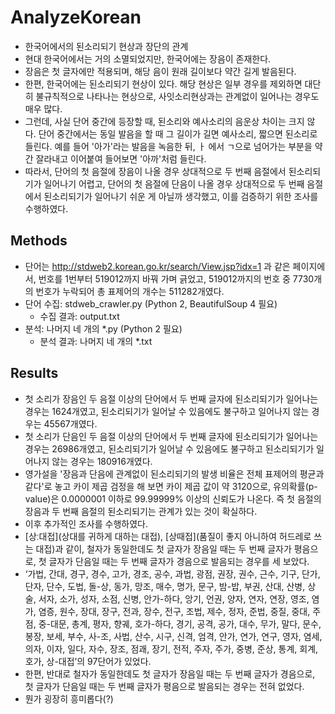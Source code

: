 # AnalyzeKorean
* 한국어에서의 된소리되기 현상과 장단의 관계
* 현대 한국어에서는 거의 소멸되었지만, 한국어에는 장음이 존재한다.
 * 장음은 첫 글자에만 적용되며, 해당 음이 원래 길이보다 약간 길게 발음된다.
 * 한편, 한국어에는 된소리되기 현상이 있다. 해당 현상은 일부 경우를 제외하면 대단히 불규칙적으로 나타나는 현상으로, 사잇소리현상과는 관계없이 일어나는 경우도 매우 많다.
* 그런데, 사실 단어 중간에 등장할 때, 된소리와 예사소리의 음운상 차이는 크지 않다. 단어 중간에서는 동일 발음을 할 때 그 길이가 길면 예사소리, 짧으면 된소리로 들린다. 예를 들어 '아가'라는 발음을 녹음한 뒤, ㅏ 에서 ㄱ으로 넘어가는 부분을 약간 잘라내고 이어붙여 들어보면 '아까'처럼 들린다.
 * 따라서, 단어의 첫 음절에 장음이 나올 경우 상대적으로 두 번째 음절에서 된소리되기가 일어나기 어렵고, 단어의 첫 음절에 단음이 나올 경우 상대적으로 두 번째 음절에서 된소리되기가 일어나기 쉬운 게 아닐까 생각했고, 이를 검증하기 위한 조사를 수행하였다.

## Methods
* 단어는 http://stdweb2.korean.go.kr/search/View.jsp?idx=1 과 같은 페이지에서, 번호를 1번부터 519012까지 바꿔 가며 긁었고, 519012까지의 번호 중 7730개의 번호가 누락되어 총 표제어의 개수는 511282개였다.
 * 단어 수집: stdweb_crawler.py (Python 2, BeautifulSoup 4 필요)
   * 수집 결과: output.txt
 * 분석: 나머지 네 개의 *.py (Python 2 필요)
   * 분석 결과: 나머지 네 개의 *.txt

## Results
* 첫 소리가 장음인 두 음절 이상의 단어에서 두 번째 글자에 된소리되기가 일어나는 경우는 1624개였고, 된소리되기가 일어날 수 있음에도 불구하고 일어나지 않는 경우는 45567개였다.
* 첫 소리가 단음인 두 음절 이상의 단어에서 두 번째 글자에 된소리되기가 일어나는 경우는 26986개였고, 된소리되기가 일어날 수 있음에도 불구하고 된소리되기가 일어나지 않는 경우는 180916개였다.
* 영가설을 '장음과 단음에 관계없이 된소리되기의 발생 비율은 전체 표제어의 평균과 같다'로 놓고 카이 제곱 검정을 해 보면 카이 제곱 값이 약 3120으로, 유의확률(p-value)은 0.0000001 이하로 99.99999% 이상의 신뢰도가 나온다. 즉 첫 음절의 장음과 두 번째 음절의 된소리되기는 관계가 있는 것이 확실하다.
* 이후 추가적인 조사를 수행하였다.
 * [상ː대접](상대를 귀하게 대하는 대접), [상때접](품질이 좋지 아니하여 허드레로 쓰는 대접)과 같이, 철자가 동일한데도 첫 글자가 장음일 때는 두 번째 글자가 평음으로, 첫 글자가 단음일 때는 두 번째 글자가 경음으로 발음되는 경우를 세 보았다.
 * ‘가법, 간대, 경구, 경수, 고가, 경조, 공수, 과법, 광점, 권장, 권수, 근수, 기구, 단가, 단자, 단수, 도법, 돌-상, 동가, 망조, 매수, 명가, 문구, 밤-밥, 부권, 산대, 산병, 상술, 서자, 소가, 성자, 소점, 신병, 안가-하다, 앙기, 언권, 양자, 연자, 연장, 영조, 염가, 염증, 원수, 장대, 장구, 전과, 장수, 전구, 조법, 제수, 정자, 준법, 중질, 중대, 주점, 중-대문, 총계, 평자, 향궤, 호가-하다, 경기, 공격, 공가, 대수, 무가, 말다, 문수, 봉장, 보세, 부수, 사-조, 사법, 산수, 시구, 신격, 엄격, 안가, 연가, 연구, 영자, 염세, 의자, 이자, 일다, 자수, 장조, 점괘, 장기, 전적, 주자, 주가, 중병, 준상, 통계, 회계, 호가, 상-대접’의 97단어가 있었다.
 * 한편, 반대로 철자가 동일한데도 첫 글자가 장음일 때는 두 번째 글자가 경음으로, 첫 글자가 단음일 때는 두 번째 글자가 평음으로 발음되는 경우는 전혀 없었다.
* 뭔가 굉장히 흥미롭다(?)
